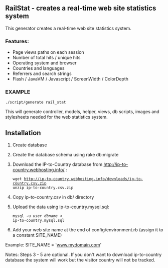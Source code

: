## RailStat - creates a real-time web site statistics system

This generator creates a real-time web site statistics system.

### Features:

 * Page views paths on each session
 * Number of total hits / unique hits
 * Operating system and browser
 * Countries and languages
 * Referrers and search strings
 * Flash / JavaVM / Javascript / ScreenWidth / ColorDepth 
            
### EXAMPLE
	./script/generate rail_stat

This will generate controller, models, helper, views, db scripts, images and stylesheets needed for the web statistics system.

## Installation 

 1. Create database
 2. Create the database schema using rake db:migrate
 3. Download the IP-to-Country database from http://ip-to-country.webhosting.info/ :

	<code>wget http://ip-to-country.webhosting.info/downloads/ip-to-country.csv.zip
	 unzip ip-to-country.csv.zip</code>

 4. Copy ip-to-country.csv in db/ directory
 5. Upload the data using ip-to-country.mysql.sql:

	 <code>mysql -u _user_ _dbname_ < ip-to-country.mysql.sql</code>

 6. Add your web site name at the end of config/environment.rb (assign it to a constant SITE_NAME)
   
Example:
	SITE_NAME = 'www.mydomain.com'

Notes: Steps 3 - 5 are optional. If you don't want to download ip-to-country database the system will work but the visitor country will not be tracked.
